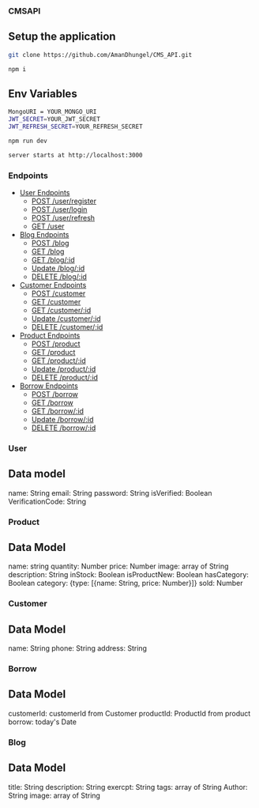 ### CMSAPI

## Setup the application

```bash
git clone https://github.com/AmanDhungel/CMS_API.git
```

```bash
npm i
```

## Env Variables

```bash
MongoURI = YOUR_MONGO_URI
JWT_SECRET=YOUR_JWT_SECRET
JWT_REFRESH_SECRET=YOUR_REFRESH_SECRET
```

```bash
npm run dev
```

```bash
server starts at http://localhost:3000
```

### Endpoints

- [User Endpoints](#user-endpoints)
  - [POST /user/register](#post-userregister)
  - [POST /user/login](#post-userlogin)
  - [POST /user/refresh](#post-userrefresh)
  - [GET /user](#get-user)
- [Blog Endpoints](#blog-endpoints)
  - [POST /blog](#post-blog)
  - [GET /blog](#get-blog)
  - [GET /blog/:id](#get-blogid)
  - [Update /blog/:id](#delete-blogid)
  - [DELETE /blog/:id](#delete-blogid)
- [Customer Endpoints](#customer-endpoints)
  - [POST /customer](#post-customer)
  - [GET /customer](#get-customer)
  - [GET /customer/:id](#get-customersid)
  - [Update /customer/:id](#update-customer)
  - [DELETE /customer/:id](#delete-customersid)
- [Product Endpoints](#product-endpoints)
  - [POST /product](#post-product)
  - [GET /product](#get-product)
  - [GET /product/:id](#get-productid)
  - [Update /product/:id](#update-productid)
  - [DELETE /product/:id](#delete-productid)
- [Borrow Endpoints](#borrow-endpoints)
  - [POST /borrow](#post-borrow)
  - [GET /borrow](#get-borrow)
  - [GET /borrow/:id](#get-borrowid)
  - [Update /borrow/:id](#update-borrowid)
  - [DELETE /borrow/:id](#delete-borrowid)

### User

## Data model

name: String
email: String
password: String
isVerified: Boolean
VerificationCode: String

### Product

## Data Model

name: string
quantity: Number
price: Number
image: array of String
description: String
inStock: Boolean
isProductNew: Boolean
hasCategory: Boolean
category: {type: [{name: String, price: Number}]}
sold: Number

### Customer

## Data Model

name: String
phone: String
address: String

### Borrow

## Data Model

customerId: customerId from Customer
productId: ProductId from product
borrow: today's Date

### Blog

## Data Model

title: String
description: String
exercpt: String
tags: array of String
Author: String
image: array of String
